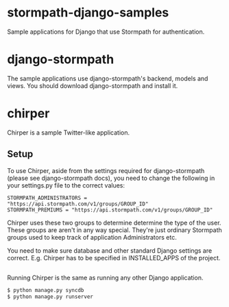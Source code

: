 stormpath-django-samples
========================

Sample applications for Django that use Stormpath for authentication.

# django-stormpath

The sample applications use django-stormpath's backend, models and views.
You should download django-stormpath and install it.

# chirper
Chirper is a sample Twitter-like application.

## Setup

To use Chirper, aside from
the settings required for django-stormpath (please see django-stormpath docs),
you need to change the following in your settings.py file to the correct values:

    STORMPATH_ADMINISTRATORS = "https://api.stormpath.com/v1/groups/GROUP_ID"
    STORMPATH_PREMIUMS = "https://api.stormpath.com/v1/groups/GROUP_ID"

Chirper uses these two groups to determine determine the type of the user.
These groups are aren't in any way special. They're just ordinary Stormpath
groups used to keep track of application Administrators etc.

You need to make sure database and other standard Django settings are correct.
E.g. Chirper has to be specified in INSTALLED_APPS of the project.

##

Running Chirper is the same as running any other Django application.

```sh
$ python manage.py syncdb
$ python manage.py runserver
```

